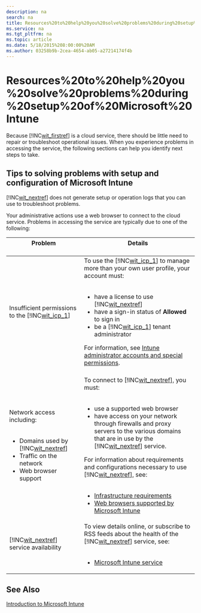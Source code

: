 ```yaml
---
description: na
search: na
title: Resources%20to%20help%20you%20solve%20problems%20during%20setup%20of%20Microsoft%20Intune
ms.service: na
ms.tgt_pltfrm: na
ms.topic: article
ms.date: 5/18/2015%208:00:00%20AM
ms.author: 03258b9b-2cea-4654-ab05-a27214174f4b
---
```

# Resources%20to%20help%20you%20solve%20problems%20during%20setup%20of%20Microsoft%20Intune
Because [!INC[wit_firstref](../Token/wit_firstref_md.md)] is a cloud service, there should be little need to repair or troubleshoot operational issues. When you experience problems in accessing the service, the following sections can help you identify next steps to take.

## <a name="BKMK_ResolveSetupProblems"></a>Tips to solving problems with setup and configuration of Microsoft Intune
[!INC[wit_nextref](../Token/wit_nextref_md.md)] does not generate setup or operation logs that you can use to troubleshoot problems.

Your administrative actions use a web browser to connect to the cloud service. Problems in accessing the service are typically due to one of the following:

|Problem <br /> <br />|Details <br /> <br />|
|-----------|-----------|
|Insufficient permissions to the [!INC[wit_icp_1](../Token/wit_icp_1_md.md)] <br /> <br />|To use the [!INC[wit_icp_1](../Token/wit_icp_1_md.md)] to manage more than your own user profile, your account must: <br /> <br /><ul><li>have a license to use [!INC[wit_nextref](../Token/wit_nextref_md.md)] </li><li>have a sign-in status of **Allowed** to sign in </li><li>be a [!INC[wit_icp_1](../Token/wit_icp_1_md.md)] tenant administrator </li> </ul>For information, see [Intune administrator accounts and special permissions](../Topic/What_to_know_before_setting_up_Microsoft_Intune.md#BKMK_AdminAccounts). <br /> <br />|
|Network access including: <br /> <br /><ul><li>Domains used by [!INC[wit_nextref](../Token/wit_nextref_md.md)] </li><li>Traffic on the network </li><li>Web browser support </li> </ul>|To connect to [!INC[wit_nextref](../Token/wit_nextref_md.md)], you must: <br /> <br /><ul><li>use a supported web browser </li><li>have access on your network through firewalls and proxy servers to the various domains that are in use by the [!INC[wit_nextref](../Token/wit_nextref_md.md)] service. </li> </ul>For information about requirements and configurations necessary to use [!INC[wit_nextref](../Token/wit_nextref_md.md)], see: <br /> <br /><ul><li>[Infrastructure requirements](../Topic/Network_infrastructure_requirements_for_Microsoft_Intune.md#BKMK_InfrastructureReqs) </li><li>[Web browsers supported by Microsoft Intune](../Topic/Network_infrastructure_requirements_for_Microsoft_Intune.md#BKMK_SupportedBrowsers) </li> </ul>|
|[!INC[wit_nextref](../Token/wit_nextref_md.md)] service availability <br /> <br />|To view details online, or subscribe to RSS feeds about the health of the [!INC[wit_nextref](../Token/wit_nextref_md.md)] service, see: <br /> <br /><ul><li>[Microsoft Intune service](http://status.manage.microsoft.com/) </li> </ul>|

## See Also
[Introduction to Microsoft Intune](../Topic/Introduction_to_Microsoft_Intune.md)

